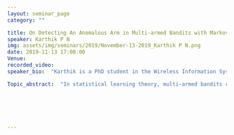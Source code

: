 ```yaml
---
layout: seminar_page
category: ""

title: On Detecting An Anomalous Arm in Multi-armed Bandits with Markov Observations
speaker: Karthik P N
img: assets/img/seminars/2019/November-13-2019_Karthik P N.png
date: 2019-11-13 17:00:00 
Venue:
recorded_video: 
speaker_bio:  "Karthik is a PhD student in the Wireless Information Systems Lab, Department of ECE, working under the supervision of Prof. Rajesh Sundaresan. Prior to joining for PhD, he served as a project assistant in the Signal Processing for Communications Lab of the Dept of ECE, where he worked with Prof. Chandra R. Murthy. Karthik holds a Bachelor’s degree in Electronics and Communications from RV College of Engineering, Bangalore, where he graduated from in 2014."

Topic_abstract:  "In statistical learning theory, multi-armed bandits constitute a popular model for a set of alternatives competing for a fixed amount of resources. The classical multi-armed bandit problem deals with the notion of “maximising rewards” or equivalently “minimising regret” over a finite or infinite time horizon. However, in this talk, I shall discuss the notion of “optimal stopping” in the context of multi-armed bandits, where the central objective is to identify a certain feature of the multi-armed bandit as quickly as possible. The particular feature I shall focus on throughout the talk is that of all but one of the arms (known as anomalous arm) being probabilistically identical, with a goal of identifying the anomalous arm as quickly as possible while ensuring that the probability of error is below a maximum acceptable tolerance. In the literature, this problem is well-studied under the name of “odd arm identification”, for the case when each arm yields iid observations. In this talk, I shall present the first known results for the problem of odd arm identification when each arm yields Markov observations.This is ongoing work with Prof. Rajesh Sundaresan. A part of this work was presented at the 2019 IEEE International Symposium on information Theory (ISIT), a detailed manuscript of which is available at https://arxiv.org/abs/1904.11361."






---
```


